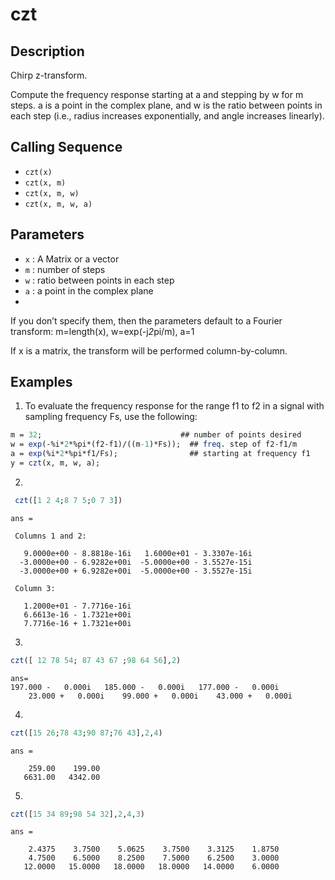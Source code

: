 # czt
## Description
Chirp z-transform.

Compute the frequency response starting at a and stepping by w for m steps. a is a point in the complex plane, and w is the ratio between points in each step (i.e., radius increases exponentially, and angle increases linearly).

## Calling Sequence

- `czt(x)`
- `czt(x, m)`
- `czt(x, m, w)`
- `czt(x, m, w, a)`
## Parameters
- `x` : A Matrix or a vector
- `m` : number of steps
- `w` : ratio between points in each step
- `a` : a point in the complex plane
- 
If you don’t specify them, then the parameters default to a Fourier transform: m=length(x), w=exp(-j*2*pi/m), a=1

If x is a matrix, the transform will be performed column-by-column.
## Examples
1. To evaluate the frequency response for the range f1 to f2 in a signal with sampling frequency Fs, use the following:
```scilab
m = 32;                               ## number of points desired
w = exp(-%i*2*%pi*(f2-f1)/((m-1)*Fs));  ## freq. step of f2-f1/m
a = exp(%i*2*%pi*f1/Fs);                ## starting at frequency f1
y = czt(x, m, w, a);
```

2.
```scilab
 czt([1 2 4;8 7 5;0 7 3])
```
```output
ans =

 Columns 1 and 2:

   9.0000e+00 - 8.8818e-16i   1.6000e+01 - 3.3307e-16i
  -3.0000e+00 - 6.9282e+00i  -5.0000e+00 - 3.5527e-15i
  -3.0000e+00 + 6.9282e+00i  -5.0000e+00 - 3.5527e-15i

 Column 3:

   1.2000e+01 - 7.7716e-16i
   6.6613e-16 - 1.7321e+00i
   7.7716e-16 + 1.7321e+00i
```
3.
```scilab
czt([ 12 78 54; 87 43 67 ;98 64 56],2)
```
```output
ans=
197.000 -   0.000i   185.000 -   0.000i   177.000 -   0.000i
    23.000 +   0.000i    99.000 +   0.000i    43.000 +   0.000i

```
4.
```scilab
czt([15 26;78 43;90 87;76 43],2,4)
```
```output
ans =

    259.00    199.00
   6631.00   4342.00
```
5.
```scilab
czt([15 34 89;98 54 32],2,4,3)
```
```output
ans =

    2.4375    3.7500    5.0625    3.7500    3.3125    1.8750
    4.7500    6.5000    8.2500    7.5000    6.2500    3.0000
   12.0000   15.0000   18.0000   18.0000   14.0000    6.0000


```
